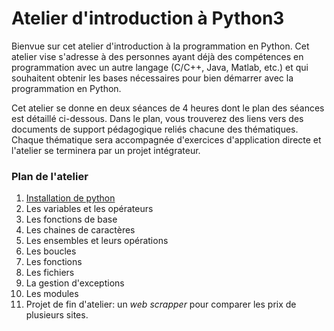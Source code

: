 # Atelier d'introduction à Python3
Bienvue sur cet atelier d'introduction à la programmation en Python. Cet atelier vise s'adresse à des personnes ayant déjà des compétences en programmation avec un autre langage (C/C++, Java, Matlab, etc.) et qui souhaitent obtenir les bases nécessaires pour bien démarrer avec la programmation en Python.

Cet atelier se donne en deux séances de 4 heures dont le plan des séances est détaillé ci-dessous. Dans le plan, vous trouverez des liens vers des documents de support pédagogique reliés chacune des thématiques. Chaque thématique sera accompagnée d'exercices d'application directe et l'atelier se terminera par un projet intégrateur.  

### Plan de l'atelier

1. [Installation de python](./0_Installation.md)
2. Les variables et les opérateurs
3. Les fonctions de base
4. Les chaines de caractères
5. Les ensembles et leurs opérations
6. Les boucles
7. Les fonctions
8. Les fichiers
9. La gestion d'exceptions
10. Les modules
11. Projet de fin d'atelier: un *web scrapper* pour comparer les prix de plusieurs sites.
